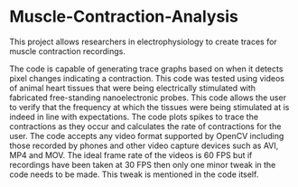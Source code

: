 # Muscle-Contraction-Analysis

This project allows researchers in electrophysiology to create traces for muscle contraction recordings. 

The code is capable of generating trace graphs based on when it detects pixel changes indicating a contraction. This code was tested using videos of animal heart tissues that were being electrically stimulated with fabricated free-standing nanoelectronic probes. This code allows the user to verify that the frequency at which the tissues were being stimulated at is indeed in line with expectations. The code plots spikes to trace the contractions as they occur and calculates the rate of contractions for the user. The code accepts any video format supported by OpenCV including those recorded by phones and other video capture devices such as AVI, MP4 and MOV. The ideal frame rate of the videos is 60 FPS but if recordings have been taken at 30 FPS then only one minor tweak in the code needs to be made. This tweak is mentioned in the code itself. 
